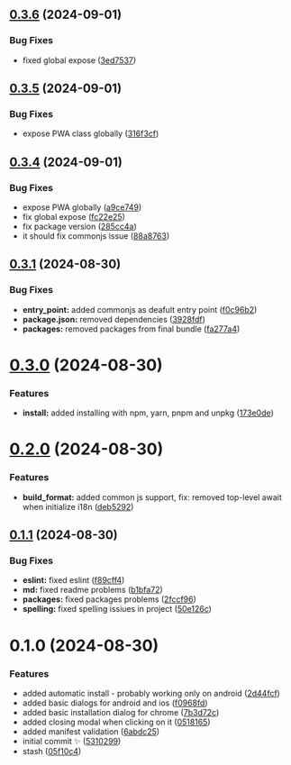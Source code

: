 ## [0.3.6](https://github.com/lukaszkowalik2/pwa-ignite/compare/0.3.5...0.3.6) (2024-09-01)

### Bug Fixes

- fixed global expose ([3ed7537](https://github.com/lukaszkowalik2/pwa-ignite/commit/3ed7537b9d632088cfcd0f7dba535afd2149a3c2))

## [0.3.5](https://github.com/lukaszkowalik2/pwa-ignite/compare/0.3.4...0.3.5) (2024-09-01)

### Bug Fixes

- expose PWA class globally ([316f3cf](https://github.com/lukaszkowalik2/pwa-ignite/commit/316f3cf308cde6416460a1895ef8760f8cd431f7))

## [0.3.4](https://github.com/lukaszkowalik2/pwa-ignite/compare/0.3.1...0.3.4) (2024-09-01)

### Bug Fixes

- expose PWA globally ([a9ce749](https://github.com/lukaszkowalik2/pwa-ignite/commit/a9ce749cc2047887af23d402cc68778f24dc50e7))
- fix global expose ([fc22e25](https://github.com/lukaszkowalik2/pwa-ignite/commit/fc22e25db4aceb19d0d54560e47bf9e6ccf27e6d))
- fix package version ([285cc4a](https://github.com/lukaszkowalik2/pwa-ignite/commit/285cc4a50993635086eb783a2bf5a7726ea40e2b))
- it should fix commonjs issue ([88a8763](https://github.com/lukaszkowalik2/pwa-ignite/commit/88a87633c6dbcc9670fb2214f574d5e883b5b1ee))

## [0.3.1](https://github.com/lukaszkowalik2/pwa-ignite/compare/0.3.0...0.3.1) (2024-08-30)

### Bug Fixes

- **entry_point:** added commonjs as deafult entry point ([f0c96b2](https://github.com/lukaszkowalik2/pwa-ignite/commit/f0c96b247b58194e5bab6950de5047fd285b95b3))
- **package.json:** removed dependencies ([3928fdf](https://github.com/lukaszkowalik2/pwa-ignite/commit/3928fdf47ee71ff757fd1ff1d17f5a80bbbe49ff))
- **packages:** removed packages from final bundle ([fa277a4](https://github.com/lukaszkowalik2/pwa-ignite/commit/fa277a43d0c8b7a7aba3dca965aa0e211b9a141d))

# [0.3.0](https://github.com/lukaszkowalik2/pwa-ignite/compare/0.2.0...0.3.0) (2024-08-30)

### Features

- **install:** added installing with npm, yarn, pnpm and unpkg ([173e0de](https://github.com/lukaszkowalik2/pwa-ignite/commit/173e0de3ef1217cf298ee9bc44856086eaf810cb))

# [0.2.0](https://github.com/lukaszkowalik2/pwa-ignite/compare/0.1.1...0.2.0) (2024-08-30)

### Features

- **build_format:** added common js support, fix: removed top-level await when initialize i18n ([deb5292](https://github.com/lukaszkowalik2/pwa-ignite/commit/deb52922e64bbff29175f0c97ffd7a92e761526f))

## [0.1.1](https://github.com/lukaszkowalik2/pwa-ignite/compare/0.1.0...0.1.1) (2024-08-30)

### Bug Fixes

- **eslint:** fixed eslint ([f89cff4](https://github.com/lukaszkowalik2/pwa-ignite/commit/f89cff44d86ec2cd091e54cf9c37c7bcc627f0f7))
- **md:** fixed readme problems ([b1bfa72](https://github.com/lukaszkowalik2/pwa-ignite/commit/b1bfa7274f6043cd01ee81398dc11e36f771a97d))
- **packages:** fixed packages problems ([2fccf96](https://github.com/lukaszkowalik2/pwa-ignite/commit/2fccf96060321139657e5fbeb40876e7d3f66a85))
- **spelling:** fixed spelling issiues in project ([50e126c](https://github.com/lukaszkowalik2/pwa-ignite/commit/50e126c4bacb6e9e5d8ae01464cfdb274f72b222))

# 0.1.0 (2024-08-30)

### Features

- added automatic install - probably working only on android ([2d44fcf](https://github.com/lukaszkowalik2/pwa-ignite/commit/2d44fcf5612c715c1677129d33ae80cedfa4cd2a))
- added basic dialogs for android and ios ([f0968fd](https://github.com/lukaszkowalik2/pwa-ignite/commit/f0968fd85d0e08b1652d69632af2236d5878d0d6))
- added basic installation dialog for chrome ([7b3d72c](https://github.com/lukaszkowalik2/pwa-ignite/commit/7b3d72cae8ef11aaafd2c5ad0f81aba0682f0b60))
- added closing modal when clicking on it ([0518165](https://github.com/lukaszkowalik2/pwa-ignite/commit/051816507f0f5f183748b179509159b6eb4176b8))
- added manifest validation ([6abdc25](https://github.com/lukaszkowalik2/pwa-ignite/commit/6abdc25dcc9e19842d63bceaa0e4e91d3f1d94d8))
- initial commit ✨ ([5310299](https://github.com/lukaszkowalik2/pwa-ignite/commit/531029987a8856dc18b484decf7e087eee309c5d))
- stash ([05f10c4](https://github.com/lukaszkowalik2/pwa-ignite/commit/05f10c42df24f34c4829edee55dd35afcc34c00f))
